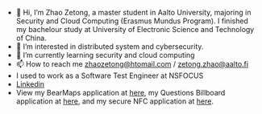 - 👋 Hi, I’m Zhao Zetong, a master student in Aalto University, majoring in Security and Cloud Computing (Erasmus Mundus Program). I finished my bachelour study at University of Electronic Science and Technology of China.
- 👀 I’m interested in distributed system and cybersecurity.
- 🌱 I’m currently learning security and cloud computing
- 📫 How to reach me zhaozetong@htomail.com / zetong.zhao@aalto.fi
- I used to work as a Software Test Engineer at NSFOCUS
- [Linkedin](https://www.linkedin.com/in/zetong-zhao-3286b71b8/)
- View my BearMaps application at [here](https://github.com/Agachily/Bear-Maps), my Questions Billboard application at [here](https://github.com/Agachily/Web-Software-Development/tree/master/Project%202), and my secure NFC application at [here](https://github.com/Agachily/Network-Security-Project1).

<!---
Agachily/Agachily is a ✨ special ✨ repository because its `README.md` (this file) appears on your GitHub profile.
You can click the Preview link to take a look at your changes.
--->
